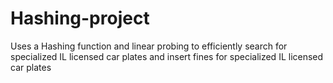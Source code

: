# Hashing-project
 Uses a Hashing function and linear probing to efficiently search for specialized IL licensed car plates  and insert fines for specialized IL licensed car plates 

